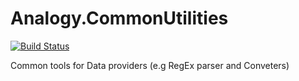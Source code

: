# Analogy.CommonUtilities

[![Build Status](https://dev.azure.com/Analogy-LogViewer/Analogy%20Log%20Viewer/_apis/build/status/Analogy-LogViewer.Analogy.CommonUtilities?branchName=master)](https://dev.azure.com/Analogy-LogViewer/Analogy%20Log%20Viewer/_build/latest?definitionId=28&branchName=master)

Common tools for Data providers (e.g RegEx parser and Conveters)
